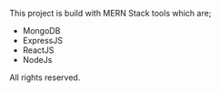 This project is build with MERN Stack tools which are;
- MongoDB
- ExpressJS
- ReactJS
- NodeJs



All rights reserved.